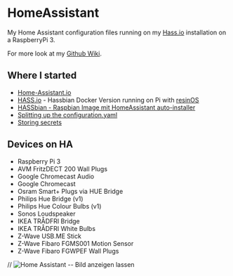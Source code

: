 # HomeAssistant

My Home Assistant configuration files running on my [Hass.io](https://www.home-assistant.io/hassio/) installation on a RaspberryPi 3.

For more look at my [Github Wiki](https://github.com/kreisklasse/HomeAssistant/wiki).


## Where I started

- [Home-Assistant.io](https://home-assistant.io/) 
- [HASS.io](https://home-assistant.io/getting-started/) - Hassbian Docker Version running on Pi with [resinOS](https://resin.io/)
- [HASSbian - Raspbian Image mit HomeAssistant auto-installer](https://home-assistant.io/docs/configuration/splitting_configuration/)
- [Splitting up the configuration.yaml](https://github.com/cbulock/home-assistant-configs)
- [Storing secrets](https://home-assistant.io/docs/configuration/secrets/)


## Devices on HA

- Raspberry Pi 3
- AVM FritzDECT 200 Wall Plugs
- Google Chromecast Audio
- Google Chromecast
- Osram Smart+ Plugs via HUE Bridge
- Philips Hue Bridge (v1)
- Philips Hue Colour Bulbs (v1)
- Sonos Loudspeaker
- IKEA TRÅDFRI Bridge
- IKEA TRÅDFRI White Bulbs
- Z-Wave USB.ME Stick
- Z-Wave Fibaro FGMS001 Motion Sensor
- Z-Wave Fibaro FGWPEF Wall Plugs




// ![Home Assistant](https://github.com/xx.jpg ) -- Bild anzeigen lassen
